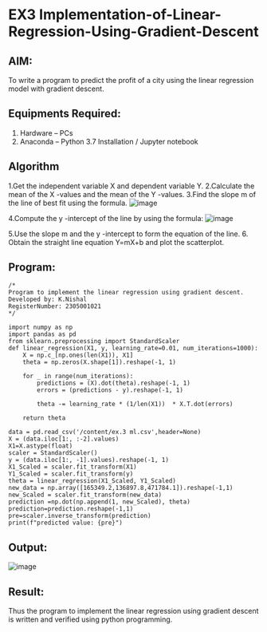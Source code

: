 # EX3 Implementation-of-Linear-Regression-Using-Gradient-Descent

## AIM:
To write a program to predict the profit of a city using the linear regression model with gradient descent.

## Equipments Required:
1. Hardware – PCs
2. Anaconda – Python 3.7 Installation / Jupyter notebook

## Algorithm
1.Get the independent variable X and dependent variable Y.
2.Calculate the mean of the X -values and the mean of the Y -values.
3.Find the slope m of the line of best fit using the formula.
![image](https://github.com/user-attachments/assets/23c20f80-7b52-4f7a-a48c-a5732334feb0)

4.Compute the y -intercept of the line by using the formula:
![image](https://github.com/user-attachments/assets/d0e6c793-94bf-4f57-970c-a98b7ff85269)

5.Use the slope m and the y -intercept to form the equation of the line. 
6. Obtain the straight line equation Y=mX+b and plot the scatterplot. 
 

## Program:
```
/*
Program to implement the linear regression using gradient descent.
Developed by: K.Nishal
RegisterNumber: 2305001021 
*/

import numpy as np
import pandas as pd
from sklearn.preprocessing import StandardScaler
def linear_regression(X1, y, learning_rate=0.01, num_iterations=1000):
    X = np.c_[np.ones(len(X1)), X1]
    theta = np.zeros(X.shape[1]).reshape(-1, 1)

    for _ in range(num_iterations):
        predictions = (X).dot(theta).reshape(-1, 1)
        errors = (predictions - y).reshape(-1, 1)

        theta -= learning_rate * (1/len(X1))  * X.T.dot(errors)

    return theta

data = pd.read_csv('/content/ex.3 ml.csv',header=None)
X = (data.iloc[1:, :-2].values)
X1=X.astype(float)
scaler = StandardScaler()
y = (data.iloc[1:, -1].values).reshape(-1, 1)
X1_Scaled = scaler.fit_transform(X1)
Y1_Scaled = scaler.fit_transform(y)
theta = linear_regression(X1_Scaled, Y1_Scaled)
new_data = np.array([165349.2,136897.8,471784.1]).reshape(-1,1)
new_Scaled = scaler.fit_transform(new_data)
prediction =np.dot(np.append(1, new_Scaled), theta)
prediction=prediction.reshape(-1,1)
pre=scaler.inverse_transform(prediction)
print(f"predicted value: {pre}")
```

## Output:
![image](https://github.com/user-attachments/assets/9b01a79b-0b6a-48b3-8b31-9e6945d1033e)



## Result:
Thus the program to implement the linear regression using gradient descent is written and verified using python programming.
